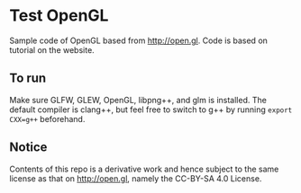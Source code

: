 # Test OpenGL

Sample code of OpenGL based from <http://open.gl>. Code is based on tutorial on the website.

## To run

Make sure GLFW, GLEW, OpenGL, libpng++, and glm is installed. 
The default compiler is clang++, but feel free to switch to g++ by running `export CXX=g++` beforehand.

## Notice

Contents of this repo is a derivative work and hence subject to the same license as that on <http://open.gl>, namely
the CC-BY-SA 4.0 License.